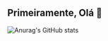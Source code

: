 ## Primeiramente, Olá 👋

![Anurag's GitHub stats](https://github-readme-stats.vercel.app/api?username=mat-altz&show_icons=true&theme=dracula)

